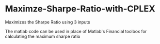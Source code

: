 # Maximze-Sharpe-Ratio-with-CPLEX
Maximizes the Sharpe Ratio using 3 inputs

The matlab code can be used in place of Matlab's Financial toolbox for calculating the maximum sharpe ratio 
